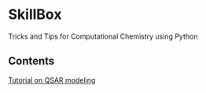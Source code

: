 # SkillBox
Tricks and Tips for Computational Chemistry using Python

## Contents
[Tutorial on QSAR modeling](https://github.com/meddwl/skillbox/tree/main/QSAR)
